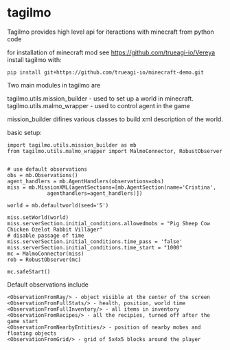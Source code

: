 
# tagilmo

Tagilmo provides high level api for iteractions with minecraft from python code

for installation of minecraft mod see https://github.com/trueagi-io/Vereya
install tagilmo with:
```
pip install git+https://github.com/trueagi-io/minecraft-demo.git
```

Two main modules in tagilmo are

tagilmo.utils.mission_builder - used to set up a world in minecraft.
tagilmo.utils.malmo_wrapper - used to control agent in the game


mission_builder difines various classes to build xml description of the world.

basic setup:
```
import tagilmo.utils.mission_builder as mb
from tagilmo.utils.malmo_wrapper import MalmoConnector, RobustObserver


# use default observations
obs = mb.Observations()
agent_handlers = mb.AgentHandlers(observations=obs)
miss = mb.MissionXML(agentSections=[mb.AgentSection(name='Cristina',
             agenthandlers=agent_handlers)])
             
world = mb.defaultworld(seed='5')

miss.setWorld(world)
miss.serverSection.initial_conditions.allowedmobs = "Pig Sheep Cow Chicken Ozelot Rabbit Villager"
# disable passage of time
miss.serverSection.initial_conditions.time_pass = 'false'
miss.serverSection.initial_conditions.time_start = "1000"
mc = MalmoConnector(miss)
rob = RobustObserver(mc)

mc.safeStart()
```

Default observations include 
```
<ObservationFromRay/> - object visible at the center of the screen
<ObservationFromFullStats/> - health, position, world time  
<ObservationFromFullInventory/> - all items in inventory  
<ObservationFromRecipes/> - all the recipies, turned off after the game start  
<ObservationFromNearbyEntities/> - position of nearby mobes and floating objects  
<ObservationFromGrid/> - grid of 5x4x5 blocks around the player  
```



